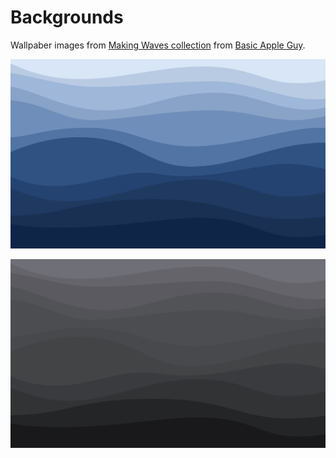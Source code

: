 # Backgrounds

Wallpaber images from [Making Waves collection](https://basicappleguy.com/basicappleblog/making-waves) from [Basic Apple Guy](https://basicappleguy.com/basicappleblog/category/Wallpaper).

![Blue MW](Blue_MW.jpg)

![Black MW](Black_MW.jpg)